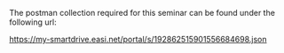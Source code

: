 The postman collection required for this seminar can be found under the following url:

https://my-smartdrive.easi.net/portal/s/192862515901556684698.json

